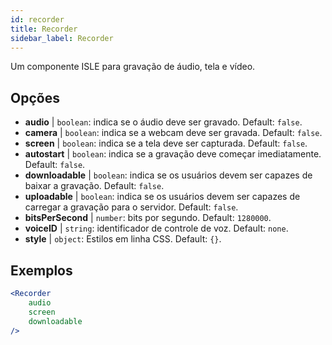 ```yaml
---
id: recorder 
title: Recorder
sidebar_label: Recorder
---
```


Um componente ISLE para gravação de áudio, tela e vídeo.

## Opções

* __audio__ | `boolean`: indica se o áudio deve ser gravado. Default: `false`.
* __camera__ | `boolean`: indica se a webcam deve ser gravada. Default: `false`.
* __screen__ | `boolean`: indica se a tela deve ser capturada. Default: `false`.
* __autostart__ | `boolean`: indica se a gravação deve começar imediatamente. Default: `false`.
* __downloadable__ | `boolean`: indica se os usuários devem ser capazes de baixar a gravação. Default: `false`.
* __uploadable__ | `boolean`: indica se os usuários devem ser capazes de carregar a gravação para o servidor. Default: `false`.
* __bitsPerSecond__ | `number`: bits por segundo. Default: `1280000`.
* __voiceID__ | `string`: identificador de controle de voz. Default: `none`.
* __style__ | `object`: Estilos em linha CSS. Default: `{}`.


## Exemplos

```jsx live
<Recorder 
    audio
    screen
    downloadable
/>
``` 




